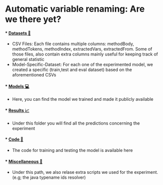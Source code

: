 # Automatic variable renaming: Are we there yet?


#### *  <a href="https://drive.google.com/file/d/1Wjt7X0IX8iAbIw2LncOlbgxjwzy6vTl_/view?usp=sharing">Datasets :paperclip:</a>
  - CSV Files: Each file contains multiple columns: methodBody, methodTokens, methodIndex, extractedVars, extractedFrom. Some of those files, also contain extra columns mainly useful for keeping track of general statistic
  - Model-Specific-Dataset: For each one of the experimented model, we created a specific (train,test and eval dataset) based on the aforementioned CSVs
#### * <a href="https://drive.google.com/file/d/1GN6MGcw9tocPKQBMlhiMyljg2DAD-4dz/view?usp=sharing">Models :computer:</a>
  - Here, you can find the model we trained and made it publicly available

#### * <a href="https://drive.google.com/file/d/1VSOACWetPmoEvr53jq5QrZJmswJ-kzIC/view?usp=sharing">Results :chart_with_upwards_trend:</a>
  - Under this folder you will find all the predictions concerning the experiment

#### * <a href="https://github.com/variable-renaming/automatic-variable-renaming/tree/main/Code/Models">Code :ledger:</a>
  - The code for training and testing the model is available here
  
#### * <a href="https://github.com/variable-renaming/automatic-variable-renaming/tree/main/Code/Miscellaneous">Miscellaneous :closed_book:</a>
  - Under this path, we also relase extra scripts we used for the experiment. (e.g; the java typename ids resolver)

